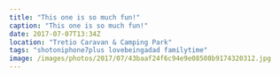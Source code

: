 ```yaml
---
title: "This one is so much fun!"
caption: "This one is so much fun!"
date: 2017-07-07T13:34Z
location: "Tretio Caravan & Camping Park"
tags: "shotoniphone7plus lovebeingadad familytime"
image: /images/photos/2017/07/43baaf24f6c94e9e08508b9174320312.jpg
---
```

